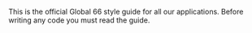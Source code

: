 This is the official Global 66 style guide for all our applications. Before writing any code you must read the guide.